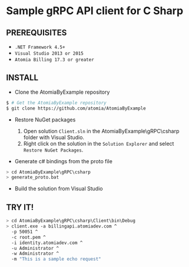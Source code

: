 Sample gRPC API client for C Sharp
==================================

PREREQUISITES
-------------

- `.NET Framework 4.5+`
- `Visual Studio 2013 or 2015`
- `Atomia Billing 17.3 or greater`

INSTALL
-------

  - Clone the AtomiaByExample repository

  ```sh
  $ # Get the AtomiaByExample repository
  $ git clone https://github.com/atomia/AtomiaByExample
  ```

  - Restore NuGet packages

    1. Open solution `Client.sln` in the AtomiaByExample\gRPC\csharp folder with Visual Studio.
    2. Right click on the solution in the `Solution Explorer` and select `Restore NuGet Packages`.

  - Generate c# bindings from the proto file

  ```sh
  > cd AtomiaByExample\gRPC\csharp
  > generate_proto.bat
  ```

  - Build the solution from Visual Studio

TRY IT!
-------

  ```sh
  > cd AtomiaByExample\gRPC\csharp\Client\bin\Debug
  > client.exe -a billingapi.atomiadev.com ^
    -p 50051 ^
    -c root.pem ^
    -i identity.atomiadev.com ^
    -u Administrator ^
    -w Administrator ^
    -m "This is a sample echo request"
  ```

